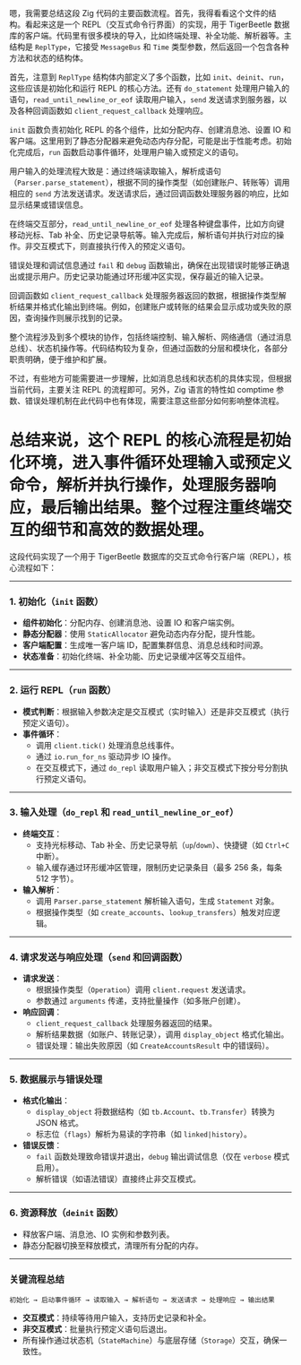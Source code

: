 嗯，我需要总结这段 Zig 代码的主要函数流程。首先，我得看看这个文件的结构。看起来这是一个 REPL（交互式命令行界面）的实现，用于 TigerBeetle 数据库的客户端。代码里有很多模块的导入，比如终端处理、补全功能、解析器等。主结构是 `ReplType`，它接受 `MessageBus` 和 `Time` 类型参数，然后返回一个包含各种方法和状态的结构体。

首先，注意到 `ReplType` 结构体内部定义了多个函数，比如 `init`、`deinit`、`run`，这些应该是初始化和运行 REPL 的核心方法。还有 `do_statement` 处理用户输入的语句，`read_until_newline_or_eof` 读取用户输入，`send` 发送请求到服务器，以及各种回调函数如 `client_request_callback` 处理响应。

`init` 函数负责初始化 REPL 的各个组件，比如分配内存、创建消息池、设置 IO 和客户端。这里用到了静态分配器来避免动态内存分配，可能是出于性能考虑。初始化完成后，`run` 函数启动事件循环，处理用户输入或预定义的语句。

用户输入的处理流程大致是：通过终端读取输入，解析成语句（`Parser.parse_statement`），根据不同的操作类型（如创建账户、转账等）调用相应的 `send` 方法发送请求。发送请求后，通过回调函数处理服务器的响应，比如显示结果或错误信息。

在终端交互部分，`read_until_newline_or_eof` 处理各种键盘事件，比如方向键移动光标、Tab 补全、历史记录导航等。输入完成后，解析语句并执行对应的操作。非交互模式下，则直接执行传入的预定义语句。

错误处理和调试信息通过 `fail` 和 `debug` 函数输出，确保在出现错误时能够正确退出或提示用户。历史记录功能通过环形缓冲区实现，保存最近的输入记录。

回调函数如 `client_request_callback` 处理服务器返回的数据，根据操作类型解析结果并格式化输出到终端。例如，创建账户或转账的结果会显示成功或失败的原因，查询操作则展示找到的记录。

整个流程涉及到多个模块的协作，包括终端控制、输入解析、网络通信（通过消息总线）、状态机操作等。代码结构较为复杂，但通过函数的分层和模块化，各部分职责明确，便于维护和扩展。

不过，有些地方可能需要进一步理解，比如消息总线和状态机的具体实现，但根据当前代码，主要关注 REPL 的流程即可。另外，Zig 语言的特性如 comptime 参数、错误处理机制在此代码中也有体现，需要注意这些部分如何影响整体流程。

总结来说，这个 REPL 的核心流程是初始化环境，进入事件循环处理输入或预定义命令，解析并执行操作，处理服务器响应，最后输出结果。整个过程注重终端交互的细节和高效的数据处理。
================================================
这段代码实现了一个用于 TigerBeetle 数据库的交互式命令行客户端（REPL），核心流程如下：

---

### **1. 初始化（`init` 函数）**
- **组件初始化**：分配内存、创建消息池、设置 IO 和客户端实例。
- **静态分配器**：使用 `StaticAllocator` 避免动态内存分配，提升性能。
- **客户端配置**：生成唯一客户端 ID，配置集群信息、消息总线和时间源。
- **状态准备**：初始化终端、补全功能、历史记录缓冲区等交互组件。

---

### **2. 运行 REPL（`run` 函数）**
- **模式判断**：根据输入参数决定是交互模式（实时输入）还是非交互模式（执行预定义语句）。
- **事件循环**：
  - 调用 `client.tick()` 处理消息总线事件。
  - 通过 `io.run_for_ns` 驱动异步 IO 操作。
  - 在交互模式下，通过 `do_repl` 读取用户输入；非交互模式下按分号分割执行预定义语句。

---

### **3. 输入处理（`do_repl` 和 `read_until_newline_or_eof`）**
- **终端交互**：
  - 支持光标移动、Tab 补全、历史记录导航（`up`/`down`）、快捷键（如 `Ctrl+C` 中断）。
  - 输入缓存通过环形缓冲区管理，限制历史记录条目（最多 256 条，每条 512 字节）。
- **输入解析**：
  - 调用 `Parser.parse_statement` 解析输入语句，生成 `Statement` 对象。
  - 根据操作类型（如 `create_accounts`、`lookup_transfers`）触发对应逻辑。

---

### **4. 请求发送与响应处理（`send` 和回调函数）**
- **请求发送**：
  - 根据操作类型（`Operation`）调用 `client.request` 发送请求。
  - 参数通过 `arguments` 传递，支持批量操作（如多账户创建）。
- **响应回调**：
  - `client_request_callback` 处理服务器返回的结果。
  - 解析结果数据（如账户、转账记录），调用 `display_object` 格式化输出。
  - 错误处理：输出失败原因（如 `CreateAccountsResult` 中的错误码）。

---

### **5. 数据展示与错误处理**
- **格式化输出**：
  - `display_object` 将数据结构（如 `tb.Account`、`tb.Transfer`）转换为 JSON 格式。
  - 标志位（`flags`）解析为易读的字符串（如 `linked|history`）。
- **错误反馈**：
  - `fail` 函数处理致命错误并退出，`debug` 输出调试信息（仅在 `verbose` 模式启用）。
  - 解析错误（如语法错误）直接终止非交互模式。

---

### **6. 资源释放（`deinit` 函数）**
- 释放客户端、消息池、IO 实例和参数列表。
- 静态分配器切换至释放模式，清理所有分配的内存。

---

### **关键流程总结**
```
初始化 → 启动事件循环 → 读取输入 → 解析语句 → 发送请求 → 处理响应 → 输出结果
```
- **交互模式**：持续等待用户输入，支持历史记录和补全。
- **非交互模式**：批量执行预定义语句后退出。
- 所有操作通过状态机（`StateMachine`）与底层存储（`Storage`）交互，确保一致性。